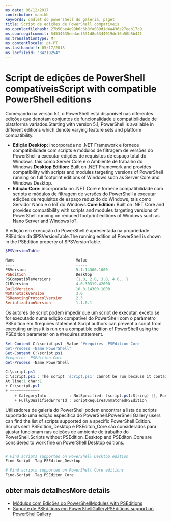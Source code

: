 ```yaml
---
ms.date: 06/12/2017
contributor: manikb
keywords: cmdlet do powershell do galeria, psget
title: Script de edições de PowerShell compatíveis
ms.openlocfilehash: 27b50be4e99b6c6b8fa089d1d4a436a27eeb17c9
ms.sourcegitcommit: 54534635eedacf531d8d6344019dc16a50b8b441
ms.translationtype: MT
ms.contentlocale: pt-PT
ms.lasthandoff: 05/17/2018
ms.locfileid: "34219254"
---
```

# <a name="script-with-compatible-powershell-editions"></a><span data-ttu-id="e84b9-103">Script de edições de PowerShell compatíveis</span><span class="sxs-lookup"><span data-stu-id="e84b9-103">Script with compatible PowerShell editions</span></span>

<span data-ttu-id="e84b9-104">Começando na versão 5.1, o PowerShell está disponível nas diferentes edições que denotam conjuntos de funcionalidade e compatibilidade de plataforma variados.</span><span class="sxs-lookup"><span data-stu-id="e84b9-104">Starting with version 5.1, PowerShell is available in different editions which denote varying feature sets and platform compatibility.</span></span>

- <span data-ttu-id="e84b9-105">**Edição Desktop:** incorporada no .NET Framework e fornece compatibilidade com scripts e módulos de filtragem de versões do PowerShell a executar edições de requisitos de espaço total do Windows, tais como Server Core e o Ambiente de trabalho do Windows.</span><span class="sxs-lookup"><span data-stu-id="e84b9-105">**Desktop Edition:** Built on .NET Framework and provides compatibility with scripts and modules targeting versions of PowerShell running on full footprint editions of Windows such as Server Core and Windows Desktop.</span></span>
- <span data-ttu-id="e84b9-106">**Edição Core:** incorporada no .NET Core e fornece compatibilidade com scripts e módulos de filtragem de versões do PowerShell a executar edições de requisitos de espaço reduzido do Windows, tais como Servidor Nano e o IoT do Windows.</span><span class="sxs-lookup"><span data-stu-id="e84b9-106">**Core Edition:** Built on .NET Core and provides compatibility with scripts and modules targeting versions of PowerShell running on reduced footprint editions of Windows such as Nano Server and Windows IoT.</span></span>

<span data-ttu-id="e84b9-107">A edição em execução do PowerShell é apresentada na propriedade PSEdition da $PSVersionTable.</span><span class="sxs-lookup"><span data-stu-id="e84b9-107">The running edition of PowerShell is shown in the PSEdition property of $PSVersionTable.</span></span>

```powershell
$PSVersionTable

Name                           Value
----                           -----
PSVersion                      5.1.14300.1000
PSEdition                      Desktop
PSCompatibleVersions           {1.0, 2.0, 3.0, 4.0...}
CLRVersion                     4.0.30319.42000
BuildVersion                   10.0.14300.1000
WSManStackVersion              3.0
PSRemotingProtocolVersion      2.3
SerializationVersion           1.1.0.1
```

<span data-ttu-id="e84b9-108">Os autores de script podem impedir que um script de executar, exceto se for executado numa edição compatível do PowerShell com o parâmetro PSEdition em #requires statement.</span><span class="sxs-lookup"><span data-stu-id="e84b9-108">Script authors can prevent a script from executing unless it is run on a compatible edition of PowerShell using the PSEdition parameter on a #requires statement.</span></span>

```powershell
Set-Content C:\script.ps1 -Value "#requires -PSEdition Core
Get-Process -Name PowerShell"
Get-Content C:\script.ps1
#requires -PSEdition Core
Get-Process -Name PowerShell

C:\script.ps1
C:\script.ps1 : The script 'script.ps1' cannot be run because it contained a "#requires" statement for PowerShell Core edition. The edition of PowerShell that is required by the script does not match the currently running PowerShell Desktop edition.
At line:1 char:1
+ C:\script.ps1
+ ~~~~~~~~~~~~~
    + CategoryInfo          : NotSpecified: (script.ps1:String) [], RuntimeException
    + FullyQualifiedErrorId : ScriptRequiresUnmatchedPSEdition
```

<span data-ttu-id="e84b9-109">Utilizadores de galeria do PowerShell podem encontrar a lista de scripts suportado uma edição específica do PowerShell.</span><span class="sxs-lookup"><span data-stu-id="e84b9-109">PowerShell Gallery users can find the list of scripts supported on a specific PowerShell Edition.</span></span>
<span data-ttu-id="e84b9-110">Scripts sem PSEdition_Desktop e PSEditon_Core são considerados para ajustar funcionam nas edições de ambiente de trabalho do PowerShell.</span><span class="sxs-lookup"><span data-stu-id="e84b9-110">Scripts without PSEdition_Desktop and PSEditon_Core are considered to work fine on PowerShell Desktop editions.</span></span>

```powershell

# Find scripts supported on PowerShell Desktop edition
Find-Script -Tag PSEditon_Desktop

# Find scripts supported on PowerShell Core editions
Find-Script -Tag PSEditon_Core

```

## <a name="more-details"></a><span data-ttu-id="e84b9-111">obter mais detalhes</span><span class="sxs-lookup"><span data-stu-id="e84b9-111">More details</span></span>

- [<span data-ttu-id="e84b9-112">Módulos com Edições do PowerShell</span><span class="sxs-lookup"><span data-stu-id="e84b9-112">Modules with PSEditions</span></span>](module-psedition-support.md)
- [<span data-ttu-id="e84b9-113">Suporte de PSEditions em PowerShellGallery</span><span class="sxs-lookup"><span data-stu-id="e84b9-113">PSEditions support on PowerShellGallery</span></span>](../how-to/finding-items/searching-by-psedition.md)